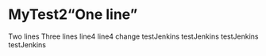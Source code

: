 # MyTest2“One line”
Two lines
Three lines
line4
line4
change
testJenkins
testJenkins
testJenkins
testJenkins

